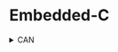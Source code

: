 # Embedded-C

<details><summary>CAN</summary>
<p>

### Định nghĩa
Controller Area Network (CAN) là giao thức giao tiếp nối tiếp hỗ trợ mạnh cho những hệ thống điều khiển **thời gian thực phân bố** (distributed realtime control system).
CAN đặc biệt được ứng dụng nhiều trong ngành công nghiệp Ô tô.

### Mạng CAN
- CAN có đường dây dẫn đơn giản gồm 2 dây CAN_H và CAN_L, tạo thành 1 Bus, các thiết bị được nối chung trên 2 dây này và gọi là 1 node trong mạng.
- Sự truyền dữ liệu thực hiện nhờ tính toán vi sai trên cặp dây truyền tín hiệu, có nghĩa là chúng ta đo sự chênh lệch điện áp giữa CAN_H và CAN L.

![image](https://github.com/thuanphat1501/Embedded-C/assets/130131756/f2d8df72-cd0e-461a-b62b-6562039177f9)

### CAN Node
Mạng CAN được tạo thành bởi một nhóm các nodes. 1 node gồm:
- Một thiết bị hỗ trợ xử lý điện áp trên bus - CAN Transceiver.
- Một MCU hỗ trợ Can Controller, chính là giao thức CAN. MCU ngoài việc nhận và xử lý data còn thực hiện chức năng của node.

![image](https://github.com/thuanphat1501/Embedded-C/assets/130131756/745cac92-0ccc-41e4-b486-62b86b0ea846)

### Transceiver
Bộ transceiver hỗ trợ cho 1 node truyền dữ liệu lên Bus, đồng thời sẽ nhận lại tín hiệu vừa truyền đi.

![image](https://github.com/thuanphat1501/Embedded-C/assets/130131756/34f4958a-20af-4b06-8cc2-48fd51f33a5b)

### Trạng thái “dominant” và “recessive”
Bus CAN định nghĩa hai trạng thái điện áp là “dominant” và “recessive”, tương ứng với hai trạng thái bit là 0 và 1. Hai trạng thái này sẽ được xử lý bởi Transceiver của Node. Có 2 loại CAN tương ứng với các giá trị điện áp khác nhau.

![image](https://github.com/thuanphat1501/Embedded-C/assets/130131756/daeb7ed9-b7a9-420f-9607-72c07c2fb1ff)

### Tính chất
Vì tính chất vi sai trên đường truyền tín hiệu của bus CAN, tín hiệu nhiễu sẽ ảnh hưởng đến giá trị điện áp. CAN bus thường được xoắn 2 dây vào nhau để triệt tiêu nhiễu.

![image](https://github.com/thuanphat1501/Embedded-C/assets/130131756/d6c70d46-b29a-40a4-b514-8af74c683012)

### Nguyên tắc hoạt động
- Thông điệp dữ liệu được truyền từ bất kỳ nút nào trên bus CAN không chứa địa chỉ của nút truyền hoặc của bất kỳ nút nhận dự kiến nào.
- Thay vào đó, nội dung của thông điệp được gắn nhãn bởi một số nhận dạng (ID) là duy nhất trên toàn mạng. 
- Tất cả các nút khác trên mạng đều nhận được thông điệp và mỗi nút thực hiện kiểm tra sự chấp nhận trên mã ID để xác định xem thông điệp có liên quan đến nút đó hay không. Nếu thông điệp có liên quan, nó sẽ được xử lý, nếu không thì nó bị bỏ qua

### Tranh chấp trên BUS
- Giao thức CAN cho phép các nút khác nhau gửi dữ liệu cùng lúc. Một mạng Can có thể gồm nhiều node với lượng dữ liệu truyền lên Bus rất lớn. Chỉ 1 node được phép truyền tại 1 thời điểm.
- Data Frame và Remote Frame làm việc theo cơ chế phân xử quyền ưu tiên của tín hiệu vì thế cấu trúc của chúng có vùng phân xử quyền ưu tiên - ID của Frame.
- Khi phân xử, bit ID có giá trị 0 sẽ được ưu tiên hơn. Node sẽ dựa vào giá trị điện áp trên bus để quyết định.

![image](https://github.com/thuanphat1501/Embedded-C/assets/130131756/0d5dda8a-e565-48ee-a51f-ecf85ac5279b)

### CAN Frame
Dữ liệu CAN được truyền dưới dạng các Frame (khung). Một khung có dạng chung như sau:
- **Data frame** dùng khi node muốn truyền dữ liệu tới các node khác
- **Remote frame** dùng để yêu cầu truyền data frame. 
- **Error frame** và overload frame dùng trong việc xử lý lỗi.

![image](https://github.com/thuanphat1501/Embedded-C/assets/130131756/95c4a15b-512b-4ef1-b43d-a536d64e970e)

### Data frame:
Dùng để truyền dữ liệu. Có hai dạng: standard frame và extended frame.

![image](https://github.com/thuanphat1501/Embedded-C/assets/130131756/1e367bfd-4b0b-4113-b753-66557aeb0cb6)

![image](https://github.com/thuanphat1501/Embedded-C/assets/130131756/a474c70f-8ef2-4444-8f11-12b7b7ad6ae4)

Data Frame CAN bao gồm bảy trường bit khác nhau:
1. **Trường bắt đầu(Start Of Frame Field – SOF)**: Độ dài 1 bit đầu của frame, giá trị Dominant báo hiệu bắt đầu của 1 frame.
2. **Trường xác định quyền ưu tiên (Arbitration Field)**: Định dạng vùng xác định quyền ưu tiên.
   - **Định dạng chuẩn**: vùng xác định quyền ưu tiên có độ dài 12 bit, bao gồm 11 bit ID và 1 bit RTR.
   - **Định dạng mở rộng**: trường xác định quyền ưu tiên có độ dài 32 bit, bao gồm có 29 bit ID, 1 bit SRR, 1 bit IDE và 1 bit RTR.

  ![image](https://github.com/thuanphat1501/Embedded-C/assets/130131756/f63f2e3c-3e93-42e6-93a8-761ae82d6005)
   - **Bit RTR (Remote Transmission Request)**: dùng để phân biệt khung là Data Frame hay Remote Frame (0- Data frame, 1- Remote frame).
   - **Bit SRR (Substitute Remote Request)**: chỉ có ở khung mở rộng, có giá trị là 1.
   - **Bit IDE (Identifier Extension)**: bit phân biệt giữa loại khung chuẩn và khung mở rộng: 
IDE = 0 - khung chuẩn, IDE = 1 - khung mở rộng. Bit này nằm ở trường xác định quyền ưu tiên với khung mở rộng và ở trường điều khiển với khung chuẩn.

3. **Trường điều khiển (Control Field)**: có định dạng khác nhau ở trường này: Khung chuẩn gồm IDE, r0 và DLC (Data Length Code).
Khung mở rộng gồm r1, r0 và DLC.
   - Bit r0, r1 (hai bit dự trữ): phải được truyền là Recessive Bit bởi bộ truyền nhưng bộ nhận không quan tâm đến giá trị 2 bit này. 
   - DLC (Data Length Code): Có độ dài 4 bit quy định số byte của trường dữ liệu của Data Frame, Chỉ được mang giá trị từ 0 đến 8.

4. **Trường dữ liệu (Data Field)**: chứa data, có độ dài từ 0 đến 8 byte tùy vào giá trị của DLC ở trường điều khiển.
5. **Trường kiểm tra (Cyclic Redundancy Check Field – CRC)**: gồm 16 bit và được chia làm hai phần:
   - **CRC Sequence**: gồm 15 bit CRC tuần tự
   - **CRC Delimiter**: là một Recessive Bit làm nhiệm vụ phân cách trường CRC với trường phía sau.
  
   ![image](https://github.com/thuanphat1501/Embedded-C/assets/130131756/5b75dfb8-b1dc-4611-8c44-a1a582e6bf3f)
6. Trường xác nhận (Acknowledge Field – ACK): có độ dài 2 bit và bao gồm hai phần:
  - ACK Slot: có độ dài 1 bit, Node truyền dữ liệu sẽ truyền bit này là Recessive. Khi một hoặc nhiều Node nhận chính xác giá trị thông điệp (không có lỗi và đã so sánh CRC Sequence trùng khớp) thì nó sẽ báo lại cho bộ truyền bằng cách truyền Dominant Bit ngay vị trí ACK Slot (tương tự việc kéo SDA trong I2C).
  - ACK Delimiter: có độ dài 1 bit, nó luôn là một Recessive Bit ⇒ ACK Slot luôn được đặt giữa hai Recessive Bit là CRC Delimiter và ACK Delimiter.
7. Trường kết thúc (End Of Frame Field – EOF): thông báo kết thúc một Data Frame hay Remote Frame. Trường này gồm 7 Recessive Bit.

### Remote Frame
Cấu trúc 1 Remote Frame tương tự Data frame, tuy nhiên Remote Frame có Bit RTR =1 và không có trường data (Bit DLC =0).

### Error Frame
Frame lỗi bao gồm 2 phần:
- Cờ lỗi
- Phần delimiter

### Ovlerload Frame
Dùng khi frame bị tràn bộ đệm.
</p>
</details>
